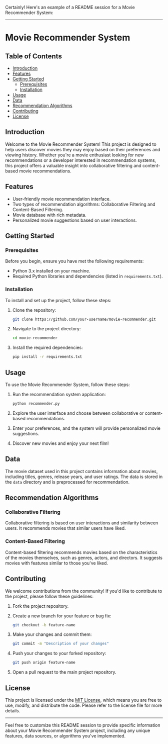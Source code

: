 Certainly! Here's an example of a README session for a Movie Recommender System:

---

# Movie Recommender System

## Table of Contents

- [Introduction](#introduction)
- [Features](#features)
- [Getting Started](#getting-started)
  - [Prerequisites](#prerequisites)
  - [Installation](#installation)
- [Usage](#usage)
- [Data](#data)
- [Recommendation Algorithms](#recommendation-algorithms)
- [Contributing](#contributing)
- [License](#license)

## Introduction

Welcome to the Movie Recommender System! This project is designed to help users discover movies they may enjoy based on their preferences and viewing history. Whether you're a movie enthusiast looking for new recommendations or a developer interested in recommendation systems, this project offers a valuable insight into collaborative filtering and content-based movie recommendations.

## Features

- User-friendly movie recommendation interface.
- Two types of recommendation algorithms: Collaborative Filtering and Content-Based Filtering.
- Movie database with rich metadata.
- Personalized movie suggestions based on user interactions.

## Getting Started

### Prerequisites

Before you begin, ensure you have met the following requirements:

- Python 3.x installed on your machine.
- Required Python libraries and dependencies (listed in `requirements.txt`).

### Installation

To install and set up the project, follow these steps:

1. Clone the repository:

   ```bash
   git clone https://github.com/your-username/movie-recommender.git
   ```

2. Navigate to the project directory:

   ```bash
   cd movie-recommender
   ```

3. Install the required dependencies:

   ```bash
   pip install -r requirements.txt
   ```

## Usage

To use the Movie Recommender System, follow these steps:

1. Run the recommendation system application:

   ```bash
   python recommender.py
   ```

2. Explore the user interface and choose between collaborative or content-based recommendations.

3. Enter your preferences, and the system will provide personalized movie suggestions.

4. Discover new movies and enjoy your next film!

## Data

The movie dataset used in this project contains information about movies, including titles, genres, release years, and user ratings. The data is stored in the `data` directory and is preprocessed for recommendation.

## Recommendation Algorithms

### Collaborative Filtering

Collaborative filtering is based on user interactions and similarity between users. It recommends movies that similar users have liked.

### Content-Based Filtering

Content-based filtering recommends movies based on the characteristics of the movies themselves, such as genres, actors, and directors. It suggests movies with features similar to those you've liked.

## Contributing

We welcome contributions from the community! If you'd like to contribute to the project, please follow these guidelines:

1. Fork the project repository.

2. Create a new branch for your feature or bug fix:

   ```bash
   git checkout -b feature-name
   ```

3. Make your changes and commit them:

   ```bash
   git commit -m "Description of your changes"
   ```

4. Push your changes to your forked repository:

   ```bash
   git push origin feature-name
   ```

5. Open a pull request to the main project repository.

## License

This project is licensed under the [MIT License](LICENSE), which means you are free to use, modify, and distribute the code. Please refer to the license file for more details.

---

Feel free to customize this README session to provide specific information about your Movie Recommender System project, including any unique features, data sources, or algorithms you've implemented.
